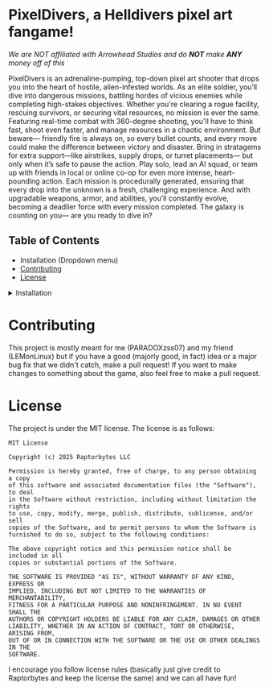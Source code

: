 # PixelDivers, a Helldivers pixel art fangame!
*We are NOT affiliated with Arrowhead Studios and do ***NOT*** make ***ANY*** money off of this*

PixelDivers is an adrenaline-pumping, top-down pixel art shooter that drops you into the heart of hostile, alien-infested worlds. As an elite soldier, you’ll dive into dangerous missions, battling hordes of vicious enemies while completing high-stakes objectives. Whether you're clearing a rogue facility, rescuing survivors, or securing vital resources, no mission is ever the same.
Featuring real-time combat with 360-degree shooting, you'll have to think fast, shoot even faster, and manage resources in a chaotic environment. But beware— friendly fire is always on, so every bullet counts, and every move could make the difference between victory and disaster. Bring in stratagems for extra support—like airstrikes, supply drops, or turret placements— but only when it’s safe to pause the action.
Play solo, lead an AI squad, or team up with friends in local or online co-op for even more intense, heart-pounding action. Each mission is procedurally generated, ensuring that every drop into the unknown is a fresh, challenging experience. And with upgradable weapons, armor, and abilities, you’ll constantly evolve, becoming a deadlier force with every mission completed.
The galaxy is counting on you— are you ready to dive in?

## Table of Contents
- Installation (Dropdown menu)
- [Contributing](#contributing)
- [License](#license)


<details>
<summary>Installation</summary>
<br>
    
# Installation
1. Install rust (If you haven't)
    1. B. Get it from https://www.rust-lang.org/ or your package manager (rustup)
2. ```Git clone https://github.com/Raptorbytes/PixelDivers```
3. Use cargo to build it (```cargo build --release```)
4. Move the final binary to a folder with the "Assets" folder inside and place where ever you want
5. Do ./PixelDivers to run the game!

</details>

# Contributing
This project is mostly meant for me (PARADOXzss07) and my friend (LEMonLinux) but if you have a good (majorly good, in fact) idea or a major bug fix that we didn't catch, make a pull request!
If you want to make changes to something about the game, also feel free to make a pull request.

# License
The project is under the MIT license.
The license is as follows:

```
MIT License

Copyright (c) 2025 Raptorbytes LLC

Permission is hereby granted, free of charge, to any person obtaining a copy
of this software and associated documentation files (the "Software"), to deal
in the Software without restriction, including without limitation the rights
to use, copy, modify, merge, publish, distribute, sublicense, and/or sell
copies of the Software, and to permit persons to whom the Software is
furnished to do so, subject to the following conditions:

The above copyright notice and this permission notice shall be included in all
copies or substantial portions of the Software.

THE SOFTWARE IS PROVIDED "AS IS", WITHOUT WARRANTY OF ANY KIND, EXPRESS OR
IMPLIED, INCLUDING BUT NOT LIMITED TO THE WARRANTIES OF MERCHANTABILITY,
FITNESS FOR A PARTICULAR PURPOSE AND NONINFRINGEMENT. IN NO EVENT SHALL THE
AUTHORS OR COPYRIGHT HOLDERS BE LIABLE FOR ANY CLAIM, DAMAGES OR OTHER
LIABILITY, WHETHER IN AN ACTION OF CONTRACT, TORT OR OTHERWISE, ARISING FROM,
OUT OF OR IN CONNECTION WITH THE SOFTWARE OR THE USE OR OTHER DEALINGS IN THE
SOFTWARE.
```
  I encourage you follow license rules (basically just give credit to Raptorbytes and keep the license the same) and we can all have fun!
  

